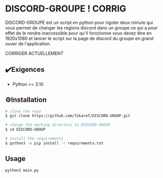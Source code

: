 
# DISCORD-GROUPE ! CORRIG
DISCORD-GROUPE est un script en python pour rigoler deux minute qui vous permet de changer les regions discord dans un groupe ce qui a pour effet de le rendre inaccessible pour qu'il fonctionne vous devez être en 1920x1080 et lancer le script sur la page de discord du groupe en grand ouver  de l'application.

CORRIGER ACTUELLEMENT
## ✔️Exigences

 - Python >= 3.10

## ⚙️Installation



```bash
# clone the repo
$ git clone https://github.com/Tokaref/DISCORD-GROUP.git

# change the working directory to DISCORD-GROUP
$ cd DISCORD-GROUP

# install the requirements
$ python3 -m pip install -r requirements.txt
```
    
## Usage

```bash
python3 main.py

```
